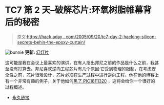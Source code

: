 # TC7 第 2 天–破解芯片:环氧树脂帷幕背后的秘密

> 原文:[https://hack aday . com/2005/09/20/tc7-day-2-hacking-silicon-secrets-behin-the-epoxy-curtain/](https://hackaday.com/2005/09/20/tc7-day-2-hacking-silicon-secrets-behind-the-epoxy-curtain/)

![bunnie](../Images/6e563d266ac4883e21d51bf02c4a31f5.png)
**更新:** [幻灯片](http://toorcon.org/2005/slides/bunnie-hackingsilicon.pdf)

这可能是我在会议上最喜欢的演讲，在有人指出邦尼之前的作品是什么之前，我甚至没有打算去。邦尼喜欢逆向工程芯片有几个原因:它受到物理的限制，在考虑安全性之前，芯片很难设计，芯片必须在生产过程中进行逆向工程。他在他的博客上有一个非常有趣的例子，关于他如何[黑了 PIC18F1320](http://www.bunniestudios.com/?page_id=13) ，这将会给你一个很好的过程概述。

*   [永久链接](http://www.bunniestudios.com/?page_id=13)